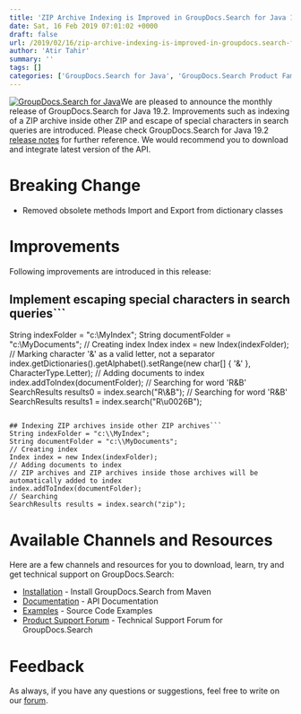 ```yaml
---
title: 'ZIP Archive Indexing is Improved in GroupDocs.Search for Java 19.2'
date: Sat, 16 Feb 2019 07:01:02 +0000
draft: false
url: /2019/02/16/zip-archive-indexing-is-improved-in-groupdocs.search-for-java-19.2/
author: 'Atir Tahir'
summary: ''
tags: []
categories: ['GroupDocs.Search for Java', 'GroupDocs.Search Product Family']
---
```


[![GroupDocs.Search for Java](http://blog.groupdocs.com/wp-content/uploads/sites/4/2018/10/groupdocs.search-for-java-90x90.png)](https://products.groupdocs.com/search/java)We are pleased to announce the monthly release of GroupDocs.Search for Java 19.2. Improvements such as indexing of a ZIP archive inside other ZIP and escape of special characters in search queries are introduced. Please check GroupDocs.Search for Java 19.2 [release notes](https://docs.groupdocs.com/display/searchjava/GroupDocs.Search+for+java+19.2+Release+Notes) for further reference. We would recommend you to download and integrate latest version of the API.

# Breaking Change

*   Removed obsolete methods Import and Export from dictionary classes

# Improvements

Following improvements are introduced in this release:

## Implement escaping special characters in search queries```
String indexFolder = "c:\\MyIndex";
String documentFolder = "c:\\MyDocuments";
// Creating index
Index index = new Index(indexFolder);
// Marking character '&' as a valid letter, not a separator
index.getDictionaries().getAlphabet().setRange(new char[] { '&' }, CharacterType.Letter);
// Adding documents to index
index.addToIndex(documentFolder);
// Searching for word 'R&B'
SearchResults results0 = index.search("R\\&B");
// Searching for word 'R&B'
SearchResults results1 = index.search("R\\u0026B");
```

## Indexing ZIP archives inside other ZIP archives```
String indexFolder = "c:\\MyIndex";
String documentFolder = "c:\\MyDocuments";
// Creating index
Index index = new Index(indexFolder);
// Adding documents to index
// ZIP archives and ZIP archives inside those archives will be automatically added to index
index.addToIndex(documentFolder);
// Searching
SearchResults results = index.search("zip");
```

# Available Channels and Resources

Here are a few channels and resources for you to download, learn, try and get technical support on GroupDocs.Search:

*   [Installation](https://repository.groupdocs.com/webapp/#/artifacts/browse/tree/General/repo/com/groupdocs/groupdocs-search "GroupDocs.Search Installation") - Install GroupDocs.Search from Maven
*   [Documentation](https://docs.groupdocs.com/search/java/groupdocs-search-overview/ "Search API documentation") - API Documentation
*   [Examples](https://github.com/groupdocs-search/GroupDocs.Search-for-Java "How to use Search API") - Source Code Examples
*   [Product Support Forum](https://forum.groupdocs.com/c/search) - Technical Support Forum for GroupDocs.Search

# Feedback

As always, if you have any questions or suggestions, feel free to write on our [forum](https://forum.groupdocs.com/ "Technical Support Forum").




